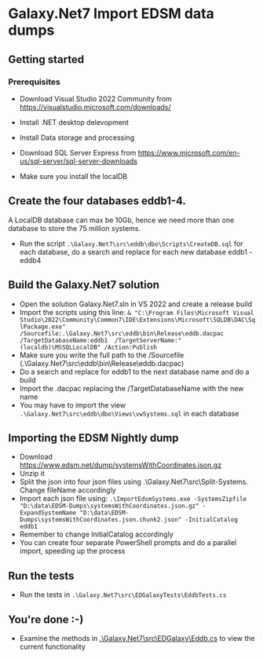 # Galaxy.Net7 Import EDSM data dumps

## Getting started

### Prerequisites
- Download Visual Studio 2022 Community from https://visualstudio.microsoft.com/downloads/
- Install .NET desktop delevopment
- Install Data storage and processing

- Download SQL Server Express from https://www.microsoft.com/en-us/sql-server/sql-server-downloads
- Make sure you install the localDB

## Create the four databases eddb1-4. 
A LocalDB database can max be 10Gb, hence we need more than one database to store the 75 million systems.
- Run the script `.\Galaxy.Net7\src\eddb\dbo\Scripts\CreateDB.sql` for each database, do a search and replace 
for each new database eddb1 - eddb4

## Build the Galaxy.Net7 solution
- Open the solution Galaxy.Net7.sln in VS 2022 and create a release build
- Import the scripts using this line:
	`& "C:\Program Files\Microsoft Visual Studio\2022\Community\Common7\IDE\Extensions\Microsoft\SQLDB\DAC\SqlPackage.exe" 
	/Sourcefile:.\Galaxy.Net7\src\eddb\bin\Release\eddb.dacpac /TargetDatabaseName:eddb1 
	/TargetServerName:"(localdb)\MSSQLLocalDB" /Action:Publish`
- Make sure you write the full path to the /Sourcefile (.\Galaxy.Net7\src\eddb\bin\Release\eddb.dacpac)
- Do a search and replace for eddb1 to the next database name and do a build
- Import the .dacpac replacing the /TargetDatabaseName with the new name
- You may have to import the view `.\Galaxy.Net7\src\eddb\dbo\Views\vwSystems.sql` in each database

## Importing the EDSM Nightly dump
- Download https://www.edsm.net/dump/systemsWithCoordinates.json.gz
- Unzip it
- Split the json into four json files using .\Galaxy.Net7\src\Split-Systems. Change fileName accordingly
- Import each json file using:
	`.\ImportEdsmSystems.exe -SystemsZipfile "D:\data\EDSM-Dumps\systemsWithCoordinates.json.gz" -ExpandSystemName "D:\data\EDSM-Dumps\systemsWithCoordinates.json.chunk2.json" -InitialCatalog eddb1`
- Remember to change InitialCatalog accordingly
- You can create four separate PowerShell prompts and do a parallel import, speeding up the process

## Run the tests
- Run the tests in `.\Galaxy.Net7\src\EDGalaxyTests\EddbTests.cs`

## You're done :-)
- Examine the methods in [.\Galaxy.Net7\src\EDGalaxy\Eddb.cs](src/EDGalaxy/Eddb.cs) to view the current functionality








